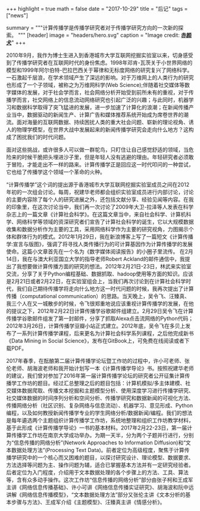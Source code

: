 +++
highlight = true
math = false
date = "2017-10-29"
title = "后记"
tags = ["news"]

summary = """计算传播学是传播学研究者对于传播学研究方向的一次新的探索。
"""
[header]
image = "headers/hero.svg"
caption = "Image credit: [**赤颜犬**](https://www.douban.com/photos/photo/2537689823/)"
+++


2010年9月，我作为博士生进入到香港城市大学互联网挖掘实验室以来，切身感受到了传播学研究者在互联网时代的身份焦虑。1998年邓肯-瓦茨关于小世界网络的模型和1999年阿尔伯特-巴拉巴西关于幂律和无标度网络的研究复兴了网络科学。一石激起千层浪，在学术领域产生了深远的影响。对于万维网上的人类行为的研究也形成了一个子领域，被称之为万维网科学(Web Science);伴随着社交媒体等数字媒体的发展，对于社会学而言，社会网络分析开始受到前所未有的重视，对于传播学而言，社交网络上的信息流动网络研究也引起广泛的兴趣；与此同时，机器学习和数据科学取得了突飞猛进的发展，进一步加速了计算化的浪潮；在新闻传播产业当中，数据驱动的新闻生产、计算广告和媒体推荐系统开始成为席卷世界的潮流。面对海量的互联网数据、持续困扰人类的重大社会问题、崭新的理论视角、诱人的物理学模型，在世界大战中发展起来的新闻传播学研究会走向什么地方？这构成了困扰我们的时代问题。

面对这些挑战，或许很多人可以做一群鸵鸟，只盯住让自己感觉舒适的领域，当危险来的时候干脆把头埋进沙子里，但是年轻人没有逃避的理由。年轻研究者必须敢于冒险，才能走出不一样的路来。计算传播学正是回应这一时代叩问的一种尝试，它也给了传播学这个领域一个革命的火种。

“计算传播学”这个词的提出源于香港城市大学互联网挖掘实验室成员之间在2012年初的一次组会讨论。每周，祝建华老师都会组织实验室成员进行内部讨论，讨论的主要内容除了每个人的研究进展之外，还包括文献分享、经验见闻等内容。在我的印象里，在这次讨论当中，我们再一次讨论了2009年大卫-拉泽等人发表在科学杂志上的一篇文章《计算社会科学》。在这篇文章当中，来自社会科学、计算机科学、网络科学等领域的资深研究者们宣告了计算社会科学的诞生，它以大规模数据收集和数据分析作为主要的工具，采用网络科学作为主要的研究视角，力图揭示个体和群体行为的模式。2012年1月29日，我在新浪博客上写了一篇短文《计算传播学:宣言与版图》，强调了将寻找人类传播行为的可计算基因作为计算传播学的发展使命。这篇小文章首先在一个名为《数字媒体阅读报告》的小圈子里流传。
在2月14日，我在与澳大利亚国立大学的指导老师Robert Ackland的邮件通信中，我提出了我想要做计算传播方面的研究的想法。2012年2月21日-23日，林武来实验室交流，分享了关于Python编程基础、数据抓取、hadoop使用等方面的知识。应该是2月21日或者2月22日，在实验室组会上，当我们再次讨论到在计算社会科学时代，我们自己期待传播学将走向什么地方这一时代问题的时候，我再次提出了计算传播（computational communication）的思路。当天晚上，吴令飞、汪臻真、我三个人在又一城散步的时候，令飞很郑重地说应该重视计算传播学的发展，在他的提议之下，2012年2月22日计算传播学谷歌邮件组建立。2月29日吴令飞在计算传播学谷歌邮件组发了第一封邮件，分享了抓取Alexa点击流网络的Python代码；2012年3月26日，计算传播学豆瓣小站正式建立。2012年底，吴令飞在多贝上发布了一系列计算传播学课程，后来更名为计算社会科学系列课程，之后他完成新书《Data Mining in Social Science》，发布在GitBook上，可免费在线阅读或者下载PDF。

2017年春季，在酝酿第二届计算传播学论坛暨工作坊的过程中，许小可老师、张伦老师、胡海波老师和我开始计划写一本《计算传播学导论》书。按照祝建华老师的建议，我们曾对参加了2016年第一届计算传播学论坛的研究者公开征集计算传播学工作坊的题目。经过汇总整理之后的题目包括：计算机模拟/多主体建模、社交媒体数据爬取、传播文本挖掘和主题模型分析、使用深度学习进行传播学研究、社交媒体数据的时间序列分析和空间分析、传播学研究和数据新闻的可视化方法、传播网络分析（社区识别、复杂网络与信息流动）、机器学习、意见形成、Python编程，以及如何教授新闻传播学专业的学生网络分析/数据新闻/编程。我们的想法是每年遴选两个主题组织计算传播学工作坊，系统地整理和组织工作坊教学材料，基于此形成《计算传播学导论》一书的基本材料。2017年2月22-23日，第一届计算传播学工作坊在南京大学成功举办。为期一天半，分为两个子题并行进行，分别为“信息传播的网络分析”(Network Approaches to Information Diffusion)和“文本数据处理方法”(Processing Text Data)。前者定位为高级程度，聚焦于计算传播学研究中的一个核心而又困难的题目，以探讨研究设计、理论模型、数据要求、方法选择等问题为主、操作问题为辅，适合已掌握基本方法并有一定研究经验者。后者定位为入门程度，介绍用于文本数据处理的各个步骤上的方法、工具、算法等，含有众多动手操作。这次工作坊“信息传播的网络分析”部分由张子柯和王成军主讲《网络信息传播基础》、许小可讲《网络信息传播实证研究》、胡海波和阮中远讲解《网络信息传播模型》，“文本数据处理方法”部分又张伦主讲《文本分析的基本步骤与方法》、王成军介绍《主题模型》、汪臻真主讲《情感分析》。
